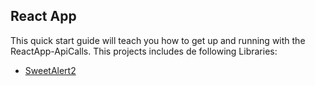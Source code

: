 ## React App


This quick start guide will teach you how to get up and running with the ReactApp-ApiCalls. This projects includes de following Libraries:

* [SweetAlert2](https://sweetalert2.github.io/)

```
